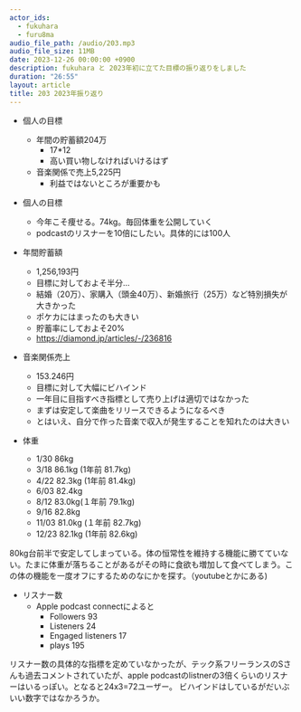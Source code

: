 ```yaml
---
actor_ids:
  - fukuhara
  - furu8ma
audio_file_path: /audio/203.mp3
audio_file_size: 11MB
date: 2023-12-26 00:00:00 +0900
description: fukuhara と 2023年初に立てた目標の振り返りをしました
duration: "26:55"
layout: article
title: 203 2023年振り返り
---
```


- 個人の目標
    - 年間の貯蓄額204万
        - 17*12
        - 高い買い物しなければいけるはず
    - 音楽関係で売上5,225円
        - 利益ではないところが重要かも

- 個人の目標
    - 今年こそ痩せる。74kg。毎回体重を公開していく
    - podcastのリスナーを10倍にしたい。具体的には100人


- 年間貯蓄額
    - 1,256,193円
    - 目標に対しておよそ半分…
    - 結婚（20万）、家購入（頭金40万）、新婚旅行（25万）など特別損失が大きかった
    - ポケカにはまったのも大きい
    - 貯蓄率にしておよそ20%
    - https://diamond.jp/articles/-/236816


- 音楽関係売上
    - 153.246円
    - 目標に対して大幅にビハインド
    - 一年目に目指すべき指標として売り上げは適切ではなかった
    - まずは安定して楽曲をリリースできるようになるべき
    - とはいえ、自分で作った音楽で収入が発生することを知れたのは大きい



- 体重
    - 1/30 86kg
    - 3/18 86.1kg (1年前 81.7kg)
    - 4/22 82.3kg (1年前 81.4kg)
    - 6/03 82.4kg
    - 8/12 83.0kg(１年前 79.1kg)
    - 9/16 82.8kg
    - 11/03 81.0kg (１年前 82.7kg)
    - 12/23 82.1kg (1年前 82.6kg)

80kg台前半で安定してしまっている。体の恒常性を維持する機能に勝てていない。たまに体重が落ちることがあるがその時に食欲も増加して食べてしまう。この体の機能を一度オフにするためのなにかを探す。（youtubeとかにある)


- リスナー数
    - Apple podcast connectによると
        - Followers 93
        - Listeners 24
        - Engaged listeners 17
        - plays 195

リスナー数の具体的な指標を定めていなかったが、テック系フリーランスのSさんも過去コメントされていたが、apple podcastのlistnerの3倍くらいのリスナーはいるっぽい。となると24x3=72ユーザー。
ビハインドはしているがだいぶいい数字ではなかろうか。

